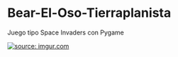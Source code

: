 # Bear-El-Oso-Tierraplanista
Juego tipo Space Invaders con Pygame


<a href="https://imgur.com/eJ6Q9EO"><img src="https://i.imgur.com/eJ6Q9EO.jpg" title="source: imgur.com" /></a>
